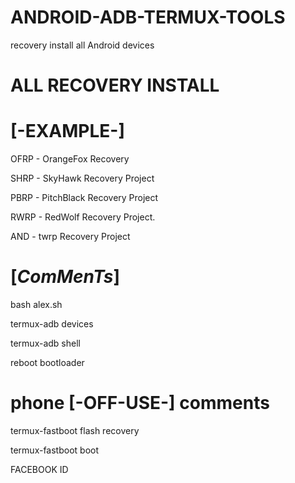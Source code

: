 #  ANDROID-ADB-TERMUX-TOOLS

recovery install all Android devices

#  ALL RECOVERY INSTALL



#     [-EXAMPLE-]

OFRP - OrangeFox Recovery 

SHRP - SkyHawk Recovery Project

PBRP - PitchBlack Recovery Project

RWRP - RedWolf Recovery Project.

AND  - twrp Recovery Project




#   [_ComMenTs_]

bash alex.sh

termux-adb devices

termux-adb shell

reboot bootloader



# phone [-OFF-USE-] comments 


termux-fastboot flash recovery    

termux-fastboot boot


FACEBOOK ID 
